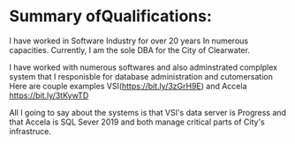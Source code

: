 # Summary ofQualifications:
I have worked in Software Industry for over 20 years In numerous capacities. Currently, I am the sole DBA for the City of Clearwater. 

I have worked with numerous softwares and also adminstrated complplex system that I responisble for database administration and cutomersation Here are couple examples VSI(https://bit.ly/3zGrH9E) and Accela https://bit.ly/3tKywTD

All I going to say about the systems is that VSI's data server is Progress and that Accela is SQL Sever 2019 and both manage critical parts of City's infrastruce.

